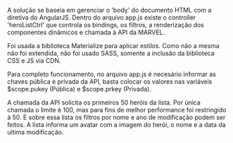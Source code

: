 A solução se baseia em gerenciar o 'body' do documento HTML com a diretiva do AngularJS. Dentro do arquivo app.js existe o controller 'heroListCtrl' que controla os bindings, os filtros, a renderização dos componentes dinâmicos e chamada à API da MARVEL.

Foi usada a biblioteca Materialize para aplicar estilos. Como não a mesma não foi extendida, não foi usado SASS, somente a inclusão da biblioteca CSS e JS via CDN.

Para completo funcionamento, no arquivo app.js é necesário informar as chaves pública e privada da API, basta colocar os valores nas variáveis $scope.pukey (Pública) e $scope.prkey (Privada).

A chamada da API solicita os primeiros 50 heróis da lista. Por única chamada o limite é 100, mas para fins de melhor performance foi restringido à 50. E sobre essa lista os filtros por nome e ano de modificação podem ser feitos. A lista informa um avatar com a imagem do herói, o nome e a data da ultima modificação.
